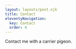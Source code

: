 ```yaml
---
layout: layouts/post.njk
title: Contact
eleventyNavigation:
  key: Contact
  order: 4
---
```


Contact me with a carrier pigeon.
